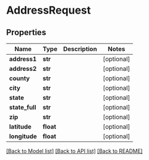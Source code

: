 # AddressRequest

## Properties
Name | Type | Description | Notes
------------ | ------------- | ------------- | -------------
**address1** | **str** |  | [optional] 
**address2** | **str** |  | [optional] 
**county** | **str** |  | [optional] 
**city** | **str** |  | [optional] 
**state** | **str** |  | [optional] 
**state_full** | **str** |  | [optional] 
**zip** | **str** |  | [optional] 
**latitude** | **float** |  | [optional] 
**longitude** | **float** |  | [optional] 

[[Back to Model list]](../README.md#documentation-for-models) [[Back to API list]](../README.md#documentation-for-api-endpoints) [[Back to README]](../README.md)


